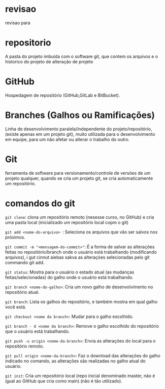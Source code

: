 # revisao
revisao para

# repositorio

A pasta do projeto imbuida com o software git, que contem os arquivos e o historico do projeto de alteração de projeto

# GitHub

Hospedagem de repositório (GitHub,GitLab e BitBucket).

# Branches (Galhos ou Ramificações)

Linha de desenvolvimento paralela/independente do projeto/repositório, (existe apenas em um projeto git), muito utilizada para o desenvolvimento em equipe, para um não afetar ou alterar o trabalho do outro.

# Git

ferramenta de software para versionamento/controle de versões de um projeto qualquer, quando se cria um projeto git, se cria automaticamente um repositório.

# comandos do git
`git clone`: clona um repositório remoto (nesesse curso, no GitHub) e cria uma pasta local (inicializado um repositório local copm o git)

`git add <nome-do-arquivo> `: Seleciona os arquivos que vão ser salvos nos próximos.

`git commit -m "<mensagem-do-commit>"`:  É a forma de salvar as alterações feitas no repositório/branch onde o usuário está trabalhando (modificando arquivos), i gut cinnut aiebas sakva as alterações selecionadas pelo git commando git add.

`git status`: Mostra para o usuário o estado atual (as mudanças feitas/selecionadas) do galho onde o usuário está trabalhando.

`git branch <nome-do-galho>`: Cria um novo galho de desenvolvimento no repositório atual.

`git branch`: Lista os galhos do repositório, e também mostra em qual galho você está.

`git checkout <nome da branch>`: Mudar para o galho escolhido.

`git branch - d <nome da branch>`: Remove o galho escolhido do repositório que o usuário está trabalhando.

`git push -u origin <nome-da-branch>`: Envia as alterações do local para o repositório remoto.

`git pull origin <nome-da-branch>`: Faz o download das alterações do galho indicado no comando, as alterações são realizadas no galho atual do usuário.

`git init`: Cria um repositório local (repo inicial denominado master, não é igual ao GitHub que cria como main).(não é tão utilizado).